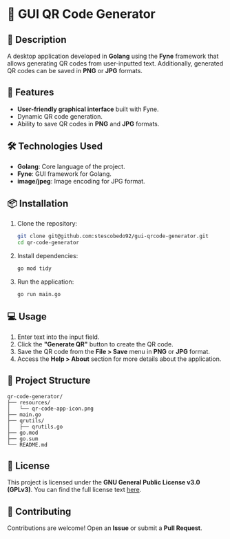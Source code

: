 # 🚀 GUI QR Code Generator

## 📝 Description
A desktop application developed in **Golang** using the **Fyne** framework that allows generating QR codes from user-inputted text. Additionally, generated QR codes can be saved in **PNG** or **JPG** formats.

## 🎯 Features
- **User-friendly graphical interface** built with Fyne.
- Dynamic QR code generation.
- Ability to save QR codes in **PNG** and **JPG** formats.

## 🛠️ Technologies Used
- **Golang**: Core language of the project.
- **Fyne**: GUI framework for Golang.
- **image/jpeg**: Image encoding for JPG format.

## 📦 Installation
1. Clone the repository:
   ```bash
   git clone git@github.com:stescobedo92/gui-qrcode-generator.git
   cd qr-code-generator
   ```
2. Install dependencies:
   ```bash
   go mod tidy
   ```
3. Run the application:
   ```bash
   go run main.go
   ```

## 💻 Usage
1. Enter text into the input field.
2. Click the **"Generate QR"** button to create the QR code.
3. Save the QR code from the **File > Save** menu in **PNG** or **JPG** format.
4. Access the **Help > About** section for more details about the application.

## 📂 Project Structure
```
qr-code-generator/
├── resources/
│   └── qr-code-app-icon.png
├── main.go
├── qrutils/
│   ├── qrutils.go
├── go.mod
├── go.sum
└── README.md
```

## 📜 License
This project is licensed under the **GNU General Public License v3.0 (GPLv3)**. You can find the full license text [here](https://www.gnu.org/licenses/gpl-3.0.en.html).

## 🤝 Contributing
Contributions are welcome! Open an **Issue** or submit a **Pull Request**.
